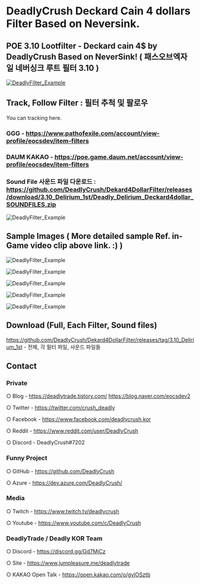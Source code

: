 # DeadlyCrush Deckard Cain 4 dollars Filter Based on Neversink.
## POE 3.10 Lootfilter - Deckard cain 4$ by DeadlyCrush Based on NeverSink! ( 패스오브엑자일 네버싱크 루트 필터 3.10 )
[![DeadlyFilter_Example](https://postfiles.pstatic.net/MjAyMDA0MDhfMjkz/MDAxNTg2MzI1MDE2NjIy.ZQaMP7dRKbTMBcrr7IGTyg1VnkDrLRoATqHBA0S1aI8g.K9kehAa06biZLyCtTAGrUe6kAn3zYMSzIoH-BKs1Ipcg.JPEG.eocsdev2/Deadly_2020_0408_006.jpg?type=w773)](https://youtu.be/xuvF_PzsMwk)

## Track, Follow Filter : 필터 추척 및 팔로우
You can tracking here.

### GGG - https://www.pathofexile.com/account/view-profile/eocsdev/item-filters

### DAUM KAKAO - https://poe.game.daum.net/account/view-profile/eocsdev/item-filters

### Sound File 사운드 파일 다운로드 : https://github.com/DeadlyCrush/Dekard4DollarFilter/releases/download/3.10_Delirium_1st/Deadly_Delirium_Deckard4dollar_SOUNDFILES.zip

![DeadlyFilter_Example](https://img1.daumcdn.net/thumb/R1280x0/?scode=mtistory2&fname=https%3A%2F%2Fk.kakaocdn.net%2Fdn%2FXuYQT%2FbtqDkyYYWOH%2FdGdjI8SeaYTVK3F3EOnIFK%2Fimg.png)

## Sample Images ( More detailed sample Ref. in-Game video clip above link. :) )

![DeadlyFilter_Example](https://img1.daumcdn.net/thumb/R1280x0/?scode=mtistory2&fname=https%3A%2F%2Fk.kakaocdn.net%2Fdn%2FoErSV%2FbtqDkyEItdT%2FpIU1Kx3y70jynGPvB5cne1%2Fimg.png)

![DeadlyFilter_Example](https://img1.daumcdn.net/thumb/R1280x0/?scode=mtistory2&fname=https%3A%2F%2Fk.kakaocdn.net%2Fdn%2FdlJSs2%2FbtqDkzjhQJy%2FNhilVi60BJbUfiNJaIQlE0%2Fimg.png)

![DeadlyFilter_Example](https://img1.daumcdn.net/thumb/R1280x0/?scode=mtistory2&fname=https%3A%2F%2Fk.kakaocdn.net%2Fdn%2FbRcdIY%2FbtqDia53BpX%2FKAgAGfHNVVJpL25H4EWjR1%2Fimg.png)

![DeadlyFilter_Example](https://img1.daumcdn.net/thumb/R1280x0/?scode=mtistory2&fname=https%3A%2F%2Fk.kakaocdn.net%2Fdn%2FvFCFW%2FbtqDkzwQQbC%2FsKHGgqm8G0PRzdE0LS79GK%2Fimg.png)

![DeadlyFilter_Example](https://img1.daumcdn.net/thumb/R1280x0/?scode=mtistory2&fname=https%3A%2F%2Fk.kakaocdn.net%2Fdn%2FbBCKpH%2FbtqDg4LZ3vL%2FfAVcfKy9AsTGE2M470F9ck%2Fimg.png)


## Download (Full, Each Filter, Sound files)
https://github.com/DeadlyCrush/Dekard4DollarFilter/releases/tag/3.10_Delirium_1st - 전체, 각 필터 파일, 사운드 파일들

## Contact

### Private

○ Blog - https://deadlytrade.tistory.com/ https://blog.naver.com/eocsdev2 

○ Twitter - https://twitter.com/crush_deadly

○ Facebook - https://www.facebook.com/deadlycrush.kor

○ Reddit - https://www.reddit.com/user/DeadlyCrush

○ Discord - DeadlyCrush#7202


### Funny Project

○ GitHub - https://github.com/DeadlyCrush

○ Azure - https://dev.azure.com/DeadlyCrush/


### Media

○ Twitch - https://www.twitch.tv/deadlycrush

○ Youtube - https://www.youtube.com/c/DeadlyCrush


### DeadlyTrade / Deadly KOR Team

○ Discord - https://discord.gg/Gd7MjCz

○ Site - https://www.jumpleasure.me/deadlytrade

○ KAKAO Open Talk - https://open.kakao.com/o/gylOSztb

